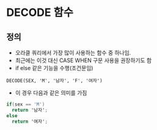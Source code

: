 # DECODE 함수
## 정의
- 오라클 쿼리에서 가장 많이 사용하는 함수 중 하나임.
- 최근에는 이것 대신 CASE WHEN 구문 사용을 권장하기도 함
- if else 같은 기능을 수행(조건문임)
```ORACLE
DECODE(SEX, 'M', '남자', 'F', '여자')
```
- 이 경우 다음과 같은 의미를 가짐
```C#
if(sex == 'M')
  return '남자';
else
  return '여자';
```

